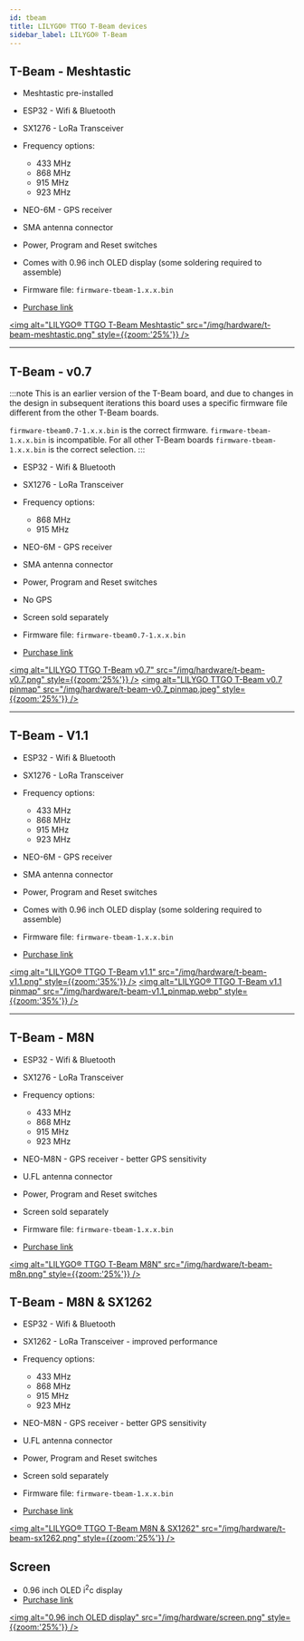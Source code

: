 ```yaml
---
id: tbeam
title: LILYGO® TTGO T-Beam devices
sidebar_label: LILYGO® T-Beam
---
```


## T-Beam - Meshtastic

- Meshtastic pre-installed
- ESP32 - Wifi & Bluetooth
- SX1276 - LoRa Transceiver
- Frequency options:
  - 433 MHz
  - 868 MHz
  - 915 MHz
  - 923 MHz
- NEO-6M - GPS receiver
- SMA antenna connector
- Power, Program and Reset switches
- Comes with 0.96 inch OLED display (some soldering required to assemble)

- Firmware file: `firmware-tbeam-1.x.x.bin`
- [Purchase link](https://www.aliexpress.com/item/4001178678568.html)

[<img alt="LILYGO® TTGO T-Beam Meshtastic" src="/img/hardware/t-beam-meshtastic.png" style={{zoom:'25%'}} />](/img/hardware/t-beam-meshtastic.png)

<hr>

## T-Beam - v0.7

:::note
This is an earlier version of the T-Beam board, and due to changes in the design in subsequent iterations this board uses a specific firmware file different from the other T-Beam boards.

`firmware-tbeam0.7-1.x.x.bin` is the correct firmware. `firmware-tbeam-1.x.x.bin` is incompatible. For all other T-Beam boards `firmware-tbeam-1.x.x.bin` is the correct selection.
:::

- ESP32 - Wifi & Bluetooth
- SX1276 - LoRa Transceiver
- Frequency options:
  - 868 MHz
  - 915 MHz
- NEO-6M - GPS receiver
- SMA antenna connector
- Power, Program and Reset switches
- No GPS
- Screen sold separately

- Firmware file: `firmware-tbeam0.7-1.x.x.bin`
- [Purchase link](https://www.aliexpress.com/item/4000469332610.html)

[<img alt="LILYGO TTGO T-Beam v0.7" src="/img/hardware/t-beam-v0.7.png" style={{zoom:'25%'}} />](/img/hardware/t-beam-v0.7.png)
[<img alt="LILYGO TTGO T-Beam v0.7 pinmap" src="/img/hardware/t-beam-v0.7_pinmap.jpeg" style={{zoom:'25%'}} />](/img/hardware/t-beam-v0.7_pinmap.jpeg)

<hr>

## T-Beam - V1.1

- ESP32 - Wifi & Bluetooth
- SX1276 - LoRa Transceiver
- Frequency options:
  - 433 MHz
  - 868 MHz
  - 915 MHz
  - 923 MHz
- NEO-6M - GPS receiver
- SMA antenna connector
- Power, Program and Reset switches
- Comes with 0.96 inch OLED display (some soldering required to assemble)

- Firmware file: `firmware-tbeam-1.x.x.bin`
- [Purchase link](https://www.aliexpress.com/item/4001178678568.html)

[<img alt="LILYGO® TTGO T-Beam v1.1" src="/img/hardware/t-beam-v1.1.png" style={{zoom:'35%'}} />](/img/hardware/t-beam-v1.1.png)
[<img alt="LILYGO® TTGO T-Beam v1.1 pinmap" src="/img/hardware/t-beam-v1.1_pinmap.webp" style={{zoom:'35%'}} />](/img/hardware/t-beam-v1.1_pinmap.webp)

<hr>

## T-Beam - M8N

- ESP32 - Wifi & Bluetooth
- SX1276 - LoRa Transceiver
- Frequency options:
  - 433 MHz
  - 868 MHz
  - 915 MHz
  - 923 MHz
- NEO-M8N - GPS receiver - better GPS sensitivity
- U.FL antenna connector
- Power, Program and Reset switches
- Screen sold separately

- Firmware file: `firmware-tbeam-1.x.x.bin`
- [Purchase link](https://www.aliexpress.com/item/33047631119.html)

[<img alt="LILYGO® TTGO T-Beam M8N" src="/img/hardware/t-beam-m8n.png" style={{zoom:'25%'}} />](/img/hardware/t-beam-m8n.png)

## T-Beam - M8N & SX1262

- ESP32 - Wifi & Bluetooth
- SX1262 - LoRa Transceiver - improved performance
- Frequency options:
  - 433 MHz
  - 868 MHz
  - 915 MHz
  - 923 MHz
- NEO-M8N - GPS receiver - better GPS sensitivity
- U.FL antenna connector
- Power, Program and Reset switches
- Screen sold separately

- Firmware file: `firmware-tbeam-1.x.x.bin`
- [Purchase link](https://www.aliexpress.com/item/4001287221970.html)

[<img alt="LILYGO® TTGO T-Beam M8N & SX1262" src="/img/hardware/t-beam-sx1262.png" style={{zoom:'25%'}} />](/img/hardware/t-beam-sx1262.png)

## Screen

- 0.96 inch OLED i<sup>2</sup>c display
- [Purchase link](https://www.aliexpress.com/item/32922106384.html)

[<img alt="0.96 inch OLED display" src="/img/hardware/screen.png" style={{zoom:'25%'}} />](/img/hardware/screen.png)
